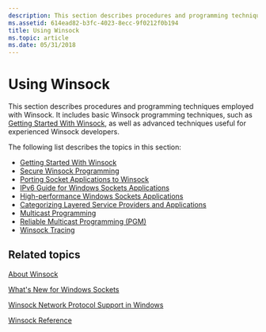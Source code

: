```yaml
---
description: This section describes procedures and programming techniques employed with Winsock. It includes basic Winsock programming techniques, such as Getting Started With Winsock, as well as advanced techniques useful for experienced Winsock developers.
ms.assetid: 614ead82-b3fc-4023-8ecc-9f0212f0b194
title: Using Winsock
ms.topic: article
ms.date: 05/31/2018
---
```


# Using Winsock

This section describes procedures and programming techniques employed with Winsock. It includes basic Winsock programming techniques, such as [Getting Started With Winsock](getting-started-with-winsock.md), as well as advanced techniques useful for experienced Winsock developers.

The following list describes the topics in this section:

-   [Getting Started With Winsock](getting-started-with-winsock.md)
-   [Secure Winsock Programming](secure-winsock-programming.md)
-   [Porting Socket Applications to Winsock](porting-socket-applications-to-winsock.md)
-   [IPv6 Guide for Windows Sockets Applications](ipv6-guide-for-windows-sockets-applications-2.md)
-   [High-performance Windows Sockets Applications](high-performance-windows-sockets-applications-2.md)
-   [Categorizing Layered Service Providers and Applications](categorizing-layered-service-providers-and-applications.md)
-   [Multicast Programming](multicast-programming.md)
-   [Reliable Multicast Programming (PGM)](reliable-multicast-programming--pgm-.md)
-   [Winsock Tracing](winsock-tracing.md)

## Related topics

<dl> <dt>

[About Winsock](about-winsock.md)
</dt> <dt>

[What's New for Windows Sockets](what-s-new-for-windows-sockets-2.md)
</dt> <dt>

[Winsock Network Protocol Support in Windows](network-protocol-support-in-windows.md)
</dt> <dt>

[Winsock Reference](winsock-reference.md)
</dt> </dl>

 

 



